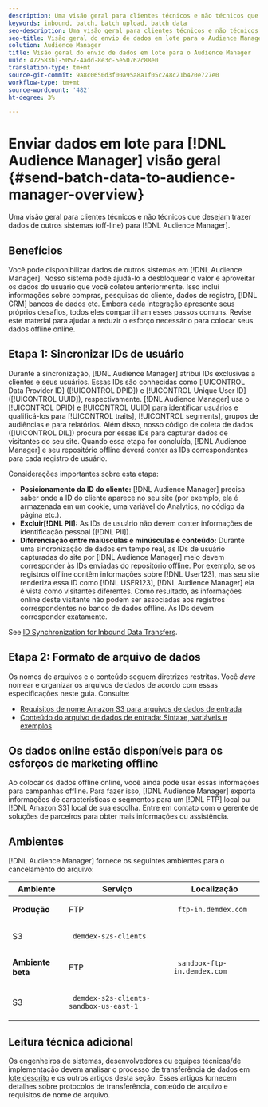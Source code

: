 ```yaml
---
description: Uma visão geral para clientes técnicos e não técnicos que desejam colocar dados de outros sistemas (off-line) no Audience Manager.
keywords: inbound, batch, batch upload, batch data
seo-description: Uma visão geral para clientes técnicos e não técnicos que desejam colocar dados de outros sistemas (off-line) no Audience Manager. Para fazer isso, use a opção de carregamento em lote no Audience Manager.
seo-title: Visão geral do envio de dados em lote para o Audience Manager
solution: Audience Manager
title: Visão geral do envio de dados em lote para o Audience Manager
uuid: 472583b1-5057-4add-8e3c-5e50762c88e0
translation-type: tm+mt
source-git-commit: 9a8c0650d3f00a95a8a1f05c248c21b420e727e0
workflow-type: tm+mt
source-wordcount: '482'
ht-degree: 3%

---
```



# Enviar dados em lote para [!DNL Audience Manager] visão geral {#send-batch-data-to-audience-manager-overview}

Uma visão geral para clientes técnicos e não técnicos que desejam trazer dados de outros sistemas (off-line) para [!DNL Audience Manager].

## Benefícios

Você pode disponibilizar dados de outros sistemas em [!DNL Audience Manager]. Nosso sistema pode ajudá-lo a desbloquear o valor e aproveitar os dados do usuário que você coletou anteriormente. Isso inclui informações sobre compras, pesquisas do cliente, dados de registro, [!DNL CRM] bancos de dados etc. Embora cada integração apresente seus próprios desafios, todos eles compartilham esses passos comuns. Revise este material para ajudar a reduzir o esforço necessário para colocar seus dados offline online.

## Etapa 1: Sincronizar IDs de usuário

Durante a sincronização, [!DNL Audience Manager] atribui IDs exclusivas a clientes e seus usuários. Essas IDs são conhecidas como [!UICONTROL Data Provider ID] ([!UICONTROL DPID]) e [!UICONTROL Unique User ID] ([!UICONTROL UUID]), respectivamente. [!DNL Audience Manager] usa o [!UICONTROL DPID] e [!UICONTROL UUID] para identificar usuários e qualificá-los para [!UICONTROL traits], [!UICONTROL segments], grupos de audiências e para relatórios. Além disso, nosso código de coleta de dados ([!UICONTROL DIL]) procura por essas IDs para capturar dados de visitantes do seu site. Quando essa etapa for concluída, [!DNL Audience Manager] e seu repositório offline deverá conter as IDs correspondentes para cada registro de usuário.

Considerações importantes sobre esta etapa:

* **Posicionamento da ID do cliente:** [!DNL Audience Manager] precisa saber onde a ID do cliente aparece no seu site (por exemplo, ela é armazenada em um cookie, uma variável do Analytics, no código da página etc.).
* **Excluir[!DNL PII]:** As IDs de usuário não devem conter informações de identificação pessoal ([!DNL PII]).
* **Diferenciação entre maiúsculas e minúsculas e conteúdo:** Durante uma sincronização de dados em tempo real, as IDs de usuário capturadas do site por [!DNL Audience Manager] meio devem corresponder às IDs enviadas do repositório offline. Por exemplo, se os registros offline contêm informações sobre [!DNL User123], mas seu site renderiza essa ID como [!DNL USER123], [!DNL Audience Manager] ela é vista como visitantes diferentes. Como resultado, as informações online deste visitante não podem ser associadas aos registros correspondentes no banco de dados offline. As IDs devem corresponder exatamente.

See [ID Synchronization for Inbound Data Transfers](../../../integration/sending-audience-data/batch-data-transfer-explained/id-sync-http.md).

## Etapa 2: Formato de arquivo de dados

Os nomes de arquivos e o conteúdo seguem diretrizes restritas. Você *deve* nomear e organizar os arquivos de dados de acordo com essas especificações neste guia. Consulte:

* [Requisitos de nome Amazon S3 para arquivos de dados de entrada](../../../integration/sending-audience-data/batch-data-transfer-explained/inbound-s3-filenames.md)
* [Conteúdo do arquivo de dados de entrada: Sintaxe, variáveis e exemplos](../../../integration/sending-audience-data/batch-data-transfer-explained/inbound-file-contents.md)

## Os dados online estão disponíveis para os esforços de marketing offline

Ao colocar os dados offline online, você ainda pode usar essas informações para campanhas offline. Para fazer isso, [!DNL Audience Manager] exporta informações de características e segmentos para um [!DNL FTP] local ou [!DNL Amazon S3] local de sua escolha. Entre em contato com o gerente de soluções de parceiros para obter mais informações ou assistência.

## Ambientes

[!DNL Audience Manager] fornece os seguintes ambientes para o cancelamento do arquivo:

<table id="table_A61AA64578944B23B5A7355F2A76E882"> 
 <thead> 
  <tr> 
   <th colname="col1" class="entry"> Ambiente </th> 
   <th colname="col02" class="entry"> Serviço </th> 
   <th colname="col2" class="entry"> Localização </th> 
  </tr> 
 </thead>
 <tbody> 
  <tr> 
   <td colname="col1" morerows="1"> <b>Produção</b> </td> 
   <td colname="col02"> FTP </td> 
   <td colname="col2"> <p> <code> ftp-in.demdex.com</code> </p> </td> 
  </tr> 
  <tr> 
   <td colname="col02"> S3 </td> 
   <td colname="col2"> <p> <code> demdex-s2s-clients</code> </p> </td> 
  </tr> 
  <tr> 
   <td colname="col1" morerows="1"> <b>Ambiente beta</b> </td> 
   <td colname="col02"> FTP </td> 
   <td colname="col2"> <p><code> sandbox-ftp-in.demdex.com</code> </p> </td> 
  </tr> 
  <tr> 
   <td colname="col02"> S3 </td> 
   <td colname="col2"> <p> <code> demdex-s2s-clients-sandbox-us-east-1</code> </p> </td> 
  </tr> 
 </tbody> 
</table>

## Leitura técnica adicional

Os engenheiros de sistemas, desenvolvedores ou equipes técnicas/de implementação devem analisar o processo de transferência de dados em [lote descrito](../../../integration/sending-audience-data/batch-data-transfer-explained/batch-data-transfer-explained.md) e os outros artigos desta seção. Esses artigos fornecem detalhes sobre protocolos de transferência, conteúdo de arquivo e requisitos de nome de arquivo.
